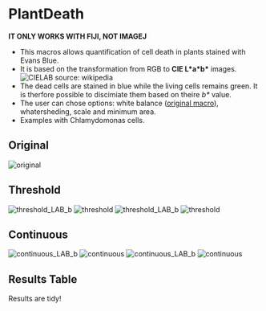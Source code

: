 # PlantDeath
**IT ONLY WORKS WITH FIJI, NOT IMAGEJ**
- This macros allows quantification of cell death in plants stained with Evans Blue.
- It is based on the transformation from RGB to **CIE L\*a\*b\*** images. 
![CIELAB](https://upload.wikimedia.org/wikipedia/commons/thumb/c/c6/The_principle_of_the_CIELAB_colour_space.svg/862px-The_principle_of_the_CIELAB_colour_space.svg.png)
source: wikipedia
- The dead cells are stained in blue while the living cells remains green. 
It is therfore possible to discimiate them based on theire *b\** value. 
- The user can chose options: white balance ([original macro](https://github.com/pmascalchi/ImageJ_Auto-white-balance-correction)), whatersheding, scale and minimum area. 
- Examples with Chlamydomonas cells. 

## Original
![original](./input/3.jpg)

## Threshold
![threshold_LAB_b](./output/3_thld_wb_LAB_b.jpg)
![threshold](./output/3_thld_wb.jpg)
![threshold_LAB_b](./output/1_thld_wb_LAB_b.jpg)
![threshold](./output/1_thld_wb.jpg)


## Continuous
![continuous_LAB_b](./output/3_conti_wb_LAB_b.jpg)
![continuous](./output/3_conti_wb.jpg)
![continuous_LAB_b](./output/1_conti_wb_LAB_b.jpg)
![continuous](./output/1_conti_wb.jpg)

## Results Table
Results are tidy! 